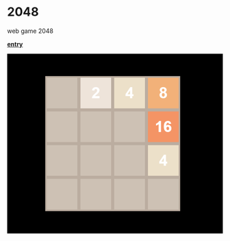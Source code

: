 # 2048

web game 2048

__[entry](https://ljxcript.github.io/2048/index.html)__

![image](https://github.com/ljxcript/2048/blob/master/2048demo.png)
